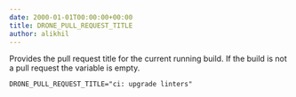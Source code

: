 ```yaml
---
date: 2000-01-01T00:00:00+00:00
title: DRONE_PULL_REQUEST_TITLE
author: alikhil
---
```


Provides the pull request title for the current running build. If the build is not a pull request the variable is empty.

```
DRONE_PULL_REQUEST_TITLE="ci: upgrade linters"
```
